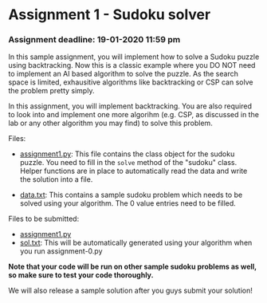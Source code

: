 Assignment 1 - Sudoku solver
============================


### Assignment deadline: 19-01-2020 11:59 pm

In this sample assignment, you will implement how to solve a Sudoku puzzle using backtracking. Now this is a classic example where you DO NOT need to implement an AI based algorithm to solve the puzzle. As the search space is limited, exhausitive algorithms like backtracking or CSP can solve the problem pretty simply.

In this assignment, you will implement backtracking. You are also required to look into and implement one more algorihm (e.g. CSP, as discussed in the lab or any other algorithm you may find) to solve this problem.

Files: 

* [assignment1.py](assignment1.py): This file contains the class object for the sudoku puzzle. You need to fill in the `solve` method of the "sudoku" class. Helper functions are in place to automatically read the data and write the solution into a file.

* [data.txt](data.txt): This contains a sample sudoku problem which needs to be solved using your algorithm. The 0 value entries need to be filled.

Files to be submitted:

* [assignment1.py](assignment1.py)
* [sol.txt](sol.txt): This will be automatically generated using your algorithm when you run assignment-0.py

**Note that your code will be run on other sample sudoku problems as well, so make sure to test your code thoroughly.**

We will also release a sample solution after you guys submit your solution!
